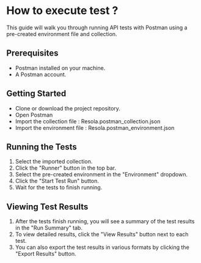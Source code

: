 # How to execute test ?
This guide will walk you through running API tests with Postman using a pre-created environment file and collection.

## Prerequisites
* Postman installed on your machine.
* A Postman account.
## Getting Started
* Clone or download the project repository.
* Open Postman
* Import the collection file : Resola.postman_collection.json
* Import the environment file : Resola.postman_environment.json
## Running the Tests
1. Select the imported collection.
2. Click the "Runner" button in the top bar.
3. Select the pre-created environment in the "Environment" dropdown.
4. Click the "Start Test Run" button.
5. Wait for the tests to finish running.
## Viewing Test Results
1. After the tests finish running, you will see a summary of the test results in the "Run Summary" tab.
2. To view detailed results, click the "View Results" button next to each test.
3. You can also export the test results in various formats by clicking the "Export Results" button.
